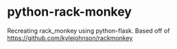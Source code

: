# python-rack-monkey
Recreating rack_monkey using python-flask. Based off of https://github.com/kylejohnson/rackmonkey
